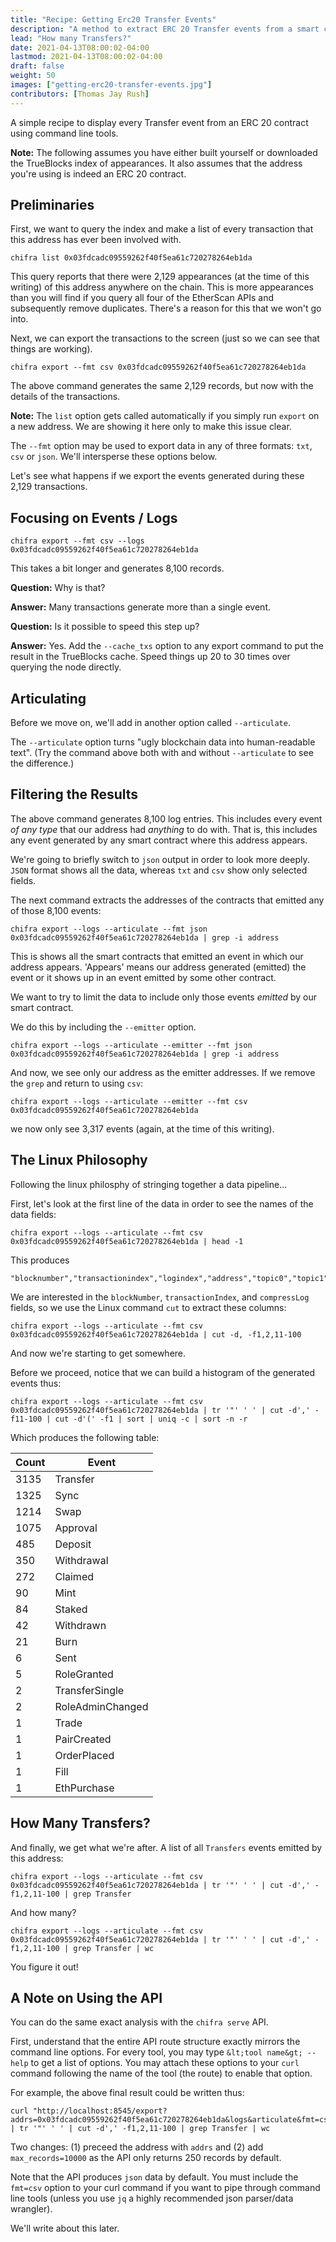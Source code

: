 ```yaml
---
title: "Recipe: Getting Erc20 Transfer Events"
description: "A method to extract ERC 20 Transfer events from a smart contract"
lead: "How many Transfers?"
date: 2021-04-13T08:00:02-04:00
lastmod: 2021-04-13T08:00:02-04:00
draft: false
weight: 50
images: ["getting-erc20-transfer-events.jpg"]
contributors: [Thomas Jay Rush]
---
```


A simple recipe to display every Transfer event from an ERC 20 contract using command line tools.

**Note:** The following assumes you have either built yourself or downloaded the TrueBlocks index of appearances. It also assumes that the address you're using is indeed an ERC 20 contract.

## Preliminaries

First, we want to query the index and make a list of every transaction that this address has ever been involved with.

```[bash]
chifra list 0x03fdcadc09559262f40f5ea61c720278264eb1da
```

This query reports that there were 2,129 appearances (at the time of this writing) of this address anywhere on the chain. This is more appearances than you will find if you query all four of the EtherScan APIs and subsequently remove duplicates. There's a reason for this that we won't go into.

Next, we can export the transactions to the screen (just so we can see that things are working).

```[bash]
chifra export --fmt csv 0x03fdcadc09559262f40f5ea61c720278264eb1da
```

The above command generates the same 2,129 records, but now with the details of the transactions.

**Note:** The `list` option gets called automatically if you simply run `export` on a new address. We are showing it here only to make this issue clear.

The `--fmt` option may be used to export data in any of three formats: `txt`, `csv` or `json`. We'll intersperse these options below.

Let's see what happens if we export the events generated during these 2,129 transactions.

## Focusing on Events / Logs

```[bash]
chifra export --fmt csv --logs 0x03fdcadc09559262f40f5ea61c720278264eb1da
```

This takes a bit longer and generates 8,100 records.

**Question:** Why is that?

**Answer:** Many transactions generate more than a single event.

**Question:** Is it possible to speed this step up?

**Answer:** Yes. Add the `--cache_txs` option to any export command to put the result in the TrueBlocks cache. Speed things up 20 to 30 times over querying the node directly.

## Articulating

Before we move on, we'll add in another option called `--articulate`.

The `--articulate` option turns "ugly blockchain data into human-readable text". (Try the command above both with and without `--articulate` to see the difference.)

## Filtering the Results

The above command generates 8,100 log entries. This includes every event *of any type* that our address had *anything* to do with. That is, this includes any event generated by any smart contract where this address appears.

We're going to briefly switch to `json` output in order to look more deeply. `JSON` format shows all the data, whereas `txt` and `csv` show only selected fields.

The next command extracts the addresses of the contracts that emitted any of those 8,100 events:

```[bash]
chifra export --logs --articulate --fmt json 0x03fdcadc09559262f40f5ea61c720278264eb1da | grep -i address
```

This is shows all the smart contracts that emitted an event in which our address appears. 'Appears' means our address generated (emitted) the event or it shows up in an event emitted by some other contract.

We want to try to limit the data to include only those events *emitted* by our smart contract.

We do this by including the `--emitter` option.

```[bash]
chifra export --logs --articulate --emitter --fmt json 0x03fdcadc09559262f40f5ea61c720278264eb1da | grep -i address
```

And now, we see only our address as the emitter addresses. If we remove the `grep` and return to using `csv`:

```[bash]
chifra export --logs --articulate --emitter --fmt csv 0x03fdcadc09559262f40f5ea61c720278264eb1da
```

we now only see 3,317 events (again, at the time of this writing).

## The Linux Philosophy

Following the linux philosphy of stringing together a data pipeline...

First, let's look at the first line of the data in order to see the names of the data fields:

```[bash]
chifra export --logs --articulate --fmt csv 0x03fdcadc09559262f40f5ea61c720278264eb1da | head -1
```

This produces

```[csv]
"blocknumber","transactionindex","logindex","address","topic0","topic1","topic2","topic3","data","type","compressedlog"
```

We are interested in the `blockNumber`, `transactionIndex`, and `compressLog` fields, so we use the Linux command `cut` to extract these columns:

```[bash]
chifra export --logs --articulate --fmt csv 0x03fdcadc09559262f40f5ea61c720278264eb1da | cut -d, -f1,2,11-100
```

And now we're starting to get somewhere.

Before we proceed, notice that we can build a histogram of the generated events thus:

```[bash]
chifra export --logs --articulate --fmt csv 0x03fdcadc09559262f40f5ea61c720278264eb1da | tr '"' ' ' | cut -d',' -f11-100 | cut -d'(' -f1 | sort | uniq -c | sort -n -r
```

Which produces the following table:

| Count |       Event      |
|-------|------------------|
|  3135 | Transfer         |
|  1325 | Sync             |
|  1214 | Swap             |
|  1075 | Approval         |
|   485 | Deposit          |
|   350 | Withdrawal       |
|   272 | Claimed          |
|    90 | Mint             |
|    84 | Staked           |
|    42 | Withdrawn        |
|    21 | Burn             |
|     6 | Sent             |
|     5 | RoleGranted      |
|     2 | TransferSingle   |
|     2 | RoleAdminChanged |
|     1 | Trade            |
|     1 | PairCreated      |
|     1 | OrderPlaced      |
|     1 | Fill             |
|     1 | EthPurchase      |

## How Many Transfers?

And finally, we get what we're after. A list of all `Transfers` events emitted by this address:

```[bash]
chifra export --logs --articulate --fmt csv 0x03fdcadc09559262f40f5ea61c720278264eb1da | tr '"' ' ' | cut -d',' -f1,2,11-100 | grep Transfer
```

And how many?

```[bash]
chifra export --logs --articulate --fmt csv 0x03fdcadc09559262f40f5ea61c720278264eb1da | tr '"' ' ' | cut -d',' -f1,2,11-100 | grep Transfer | wc
```

You figure it out!

## A Note on Using the API

You can do the same exact analysis with the `chifra serve` API.

First, understand that the entire API route structure exactly mirrors the command line options. For every tool, you may type `&lt;tool name&gt; --help` to get a list of options. You may attach these options to your `curl` command following the name of the tool (the route) to enable that option.

For example, the above final result could be written thus:

```[bash]
curl "http://localhost:8545/export?addrs=0x03fdcadc09559262f40f5ea61c720278264eb1da&logs&articulate&fmt=csv&max_records=10000"  | tr '"' ' ' | cut -d',' -f1,2,11-100 | grep Transfer | wc
```

Two changes: (1) preceed the address with `addrs` and (2) add `max_records=10000` as the API only returns 250 records by default.

Note that the API produces `json` data by default. You must include the `fmt=csv` option to your curl command if you want to pipe through command line tools (unless you use `jq` a highly recommended json parser/data wrangler).

We'll write about this later.
